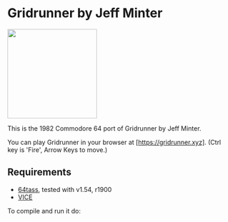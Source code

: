 # Gridrunner by Jeff Minter

<img src="https://www.mobygames.com/images/covers/l/34991-gridrunner-commodore-64-front-cover.jpg" width=200>


This is the 1982 Commodore 64 port of Gridrunner by Jeff Minter. 

You can play Gridrunner in your browser at [https://gridrunner.xyz]. (Ctrl key is 'Fire', Arrow Keys to move.)

## Requirements

* [64tass][64tass], tested with v1.54, r1900
* [VICE][vice]

[64tass]: http://tass64.sourceforge.net/
[vice]: http://vice-emu.sourceforge.net/
[https://gridrunner.xyz]: https://mwenge.github.io/gridrunner.xyz
[commented source code]:https://github.com/mwenge/gridrunner/blob/master/src/gridrunner.asm
To compile and run it do:
